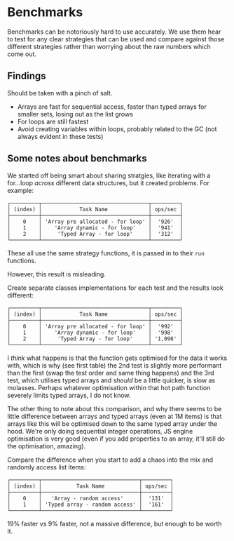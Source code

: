 # Benchmarks

Benchmarks can be notoriously hard to use accurately. We use them hear to test for any clear strategies that can be used and compare against those different strategies rather than worrying about the raw numbers which come out.

## Findings

Should be taken with a pinch of salt.

- Arrays are fast for sequential access, faster than typed arrays for smaller sets, losing out as the list grows
- For loops are still fastest
- Avoid creating variables within loops, probably related to the GC (not always evident in these tests)

## Some notes about benchmarks

We started off being smart about sharing stratgies, like iterating with a for...loop _across_ different data structures, but it created problems. For example:

```
┌─────────┬──────────────────────────────────┬─────────┐
│ (index) │            Task Name             │ ops/sec │
├─────────┼──────────────────────────────────┼─────────┤
│    0    │ 'Array pre allocated - for loop' │  '926'  │
│    1    │    'Array dynamic - for loop'    │  '941'  │
│    2    │     'Typed Array - for loop'     │  '312'  │
└─────────┴──────────────────────────────────┴─────────┘
```

These all use the same strategy functions, it is passed in to their `run` functions.

However, this result is misleading.

Create separate classes implementations for each test and the results look different:

```
┌─────────┬──────────────────────────────────┬─────────┐
│ (index) │            Task Name             │ ops/sec │
├─────────┼──────────────────────────────────┼─────────┤
│    0    │ 'Array pre allocated - for loop' │  '992'  │
│    1    │    'Array dynamic - for loop'    │  '998'  │
│    2    │     'Typed Array - for loop'     │ '1,096' │
└─────────┴──────────────────────────────────┴─────────┘
```

I _think_ what happens is that the function gets optimised for the data it works with, which is why (see first table) the 2nd test is slightly more performant than the first (swap the test order and same thing happens) and the 3rd test, which utilises typed arrays and _should_ be a little quicker, is slow as molasses. Perhaps whatever optimisation within that hot path function severely limits typed arrays, I do not know.

The other thing to note about this comparison, and why there seems to be little difference between arrays and typed arrays (even at 1M items) is that arrays like this will be optimised down to the same typed array under the hood. We're only doing sequential integer operations, JS engine optimisation is very good (even if you add properties to an array, it'll still do the optimisation, amazing).

Compare the difference when you start to add a chaos into the mix and randomly access list items:

```
┌─────────┬───────────────────────────────┬─────────┐
│ (index) │           Task Name           │ ops/sec │
├─────────┼───────────────────────────────┼─────────┤
│    0    │   'Array - random access'     │  '131'  │
│    1    │ 'Typed array - random access' │  '161'  │
└─────────┴───────────────────────────────┴─────────┘
```

19% faster vs 9% faster, not a massive difference, but enough to be worth it.
